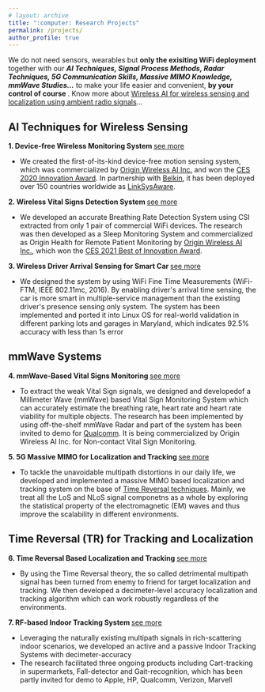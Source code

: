 ```yaml
---
# layout: archive
title: ":computer: Research Projects"
permalink: /projects/
author_profile: true
---
```

We do not need sensors, wearables but <b> only the exisiting WiFi deployment </b> together with our ***AI Techniques, Signal Process Methods, Radar Techniques, 5G Communication Skills, Massive MIMO Knowledge, mmWave Studies...*** to make your life easier and convenient, <b> by your control of course </b>. Know more about [Wireless AI for wireless sensing and localization using ambient radio signals](https://www.originwirelessai.com/)...

## AI Techniques for Wireless Sensing
<b> 1.  Device-free Wireless Monitoring System </b> [see more](https://xiaolu1263.github.io/publications/1Wireless-Monitor)
  * We created the first-of-its-kind device-free motion sensing system, which was commercialized by [Origin Wireless AI Inc.](https://www.originwirelessai.com/) and won the [CES 2020 Innovation Award](https://www.ces.tech/Innovation-Awards/Honorees/2020/Honorees/L/Linksys-Aware.aspx). In partnership with [Belkin](https://www.belkin.com/us/), it has been deployed over 150 countries worldwide as [LinkSysAware](https://www.linksys.com/us/linksys-aware/).

<b> 2. Wireless Vital Signs Detection System </b> [see more](https://xiaolu1263.github.io/publications/2Wireless-Vital-Sign)
  * We developed an accurate Breathing Rate Detection System using CSI extracted from only 1 pair of commercial WiFi devices. The research was then developed as a Sleep Monitoring System and commercialized as Origin Health for Remote Patient Monitoring by [Origin Wireless AI Inc.](https://www.originwirelessai.com/), which won the [CES 2021 Best of Innovation Award](https://www.ces.tech/Innovation-Awards/Honorees/2021/Best-Of/O/Origin-Health-Remote-Patient-Monitoring.aspx).

<b> 3. Wireless Driver Arrival Sensing for Smart Car </b> [see more](https://xiaolu1263.github.io/publications/3Wireless-Driver-Sensing)
  * We designed the system by using WiFi Fine Time Measurements (WiFi-FTM, IEEE 802.11mc, 2016). By enabling driver's arrival time sensing, the car
is more smart in multiple-service management than the existing driver's presence sensing only system. The system has been implemented and ported it into Linux OS for real-world validation in different parking lots and garages in Maryland, which indicates 92.5% accuracy with less than 1s error

## mmWave Systems
<b> 4. mmWave-Based Vital Signs Monitoring </b> [see more](https://xiaolu1263.github.io/publications/4mmWave-Based-Vital-Sign)
  * To extract the weak Vital Sign signals, we designed and developedof a Millimeter Wave (mmWave) based Vital Sign Monitoring System which can accurately estimate the breathing rate, heart rate and heart rate viability for multiple objects. The research has been implemented by using off-the-shelf mmWave Radar and part of the system has been invited to demo for [Qualcomm](https://www.qualcomm.com/). It is being commercialized by Origin Wireless AI Inc. for Non-contact Vital Sign Monitoring.

<b> 5. 5G Massive MIMO for Localization and Tracking </b> [see more](https://xiaolu1263.github.io/publications/5MassiveMIMOLocalization)
  * To tackle the unavoidable multipath distortions in our daily life, we developed and implemented a massive MIMO based localization and tracking system on the base of [Time Reversal techniques](http://video.cmsworldwide.com/SP17/SP17_RayLiu_Keynote_1080p.mp4). Mainly, we treat all the LoS and NLoS signal componetns as a whole by exploring the statistical property of the electromagnetic (EM) waves and thus improve the scalability in different environments.



## Time Reversal (TR) for Tracking and Localization
<b> 6. Time Reversal Based Localization and Tracking </b> [see more](https://xiaolu1263.github.io/publications/6TRLocalization)
  * By using the Time Reversal theory, the so called detrimental multipath signal has been turned from enemy to friend for target localization and tracking. We then developed a decimeter-level accuracy localization and tracking algorithm which can work robustly regardless of the environments.

<b> 7. RF-based Indoor Tracking System </b> [see more](https://xiaolu1263.github.io/publications/7RF-Indoor-Tracking)
  * Leveraging the naturally existing multipath signals in rich-scattering indoor scenarios, we developed an active and a passive Indoor Tracking Systems with decimeter-accuracy 
  * The research facilitated three ongoing products including Cart-tracking in supermarkets, Fall-detector and Gait-recognition, which has been partly invited for demo to Apple, HP, Qualcomm, Verizon, Marvell

